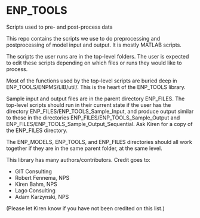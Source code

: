 # ENP_TOOLS
Scripts used to pre- and post-process data

This repo contains the scripts we use to do preprocessing and postprocessing of model input and output. It is mostly MATLAB scripts.

The scripts the user runs are in the top-level folders. The user is expected to edit these scripts depending on which files or runs they would like to process.

Most of the functions used by the top-level scripts are buried deep in ENP_TOOLS/ENPMS/LIB/util/. This is the heart of the ENP_TOOLS library.

Sample input and output files are in the parent directory ENP_FILES. The top-level scripts should run in their current state if the user has the directory ENP_FILES/ENP_TOOLS_Sample_Input, and produce output similar to those in the directories ENP_FILES/ENP_TOOLS_Sample_Output and ENP_FILES/ENP_TOOLS_Sample_Output_Sequential.
Ask Kiren for a copy of the ENP_FILES directory.

The ENP_MODELS, ENP_TOOLS, and ENP_FILES directories should all work together if they are in the same parent folder, at the same level.

This library has many authors/contributors. Credit goes to:
- GIT Consulting
- Robert Fennema, NPS
- Kiren Bahm, NPS
- Lago Consulting
- Adam Karzynski, NPS

(Please let Kiren know if you have not been credited on this list.)
